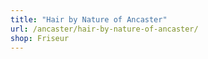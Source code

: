 ```yaml
---
title: "Hair by Nature of Ancaster"
url: /ancaster/hair-by-nature-of-ancaster/
shop: Friseur
---
```

